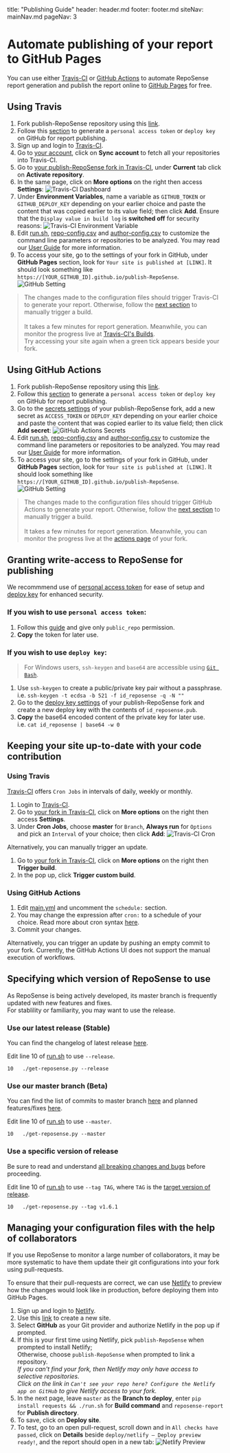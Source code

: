 <frontmatter>
  title: "Publishing Guide"
  header: header.md
  footer: footer.md
  siteNav: mainNav.md
  pageNav: 3
</frontmatter>

# Automate publishing of your report to GitHub Pages

You can use either [Travis-CI](https://travis-ci.org/) or [GitHub Actions](https://github.com/features/actions) to automate RepoSense report generation and publish the report online to [GitHub Pages](https://pages.github.com/) for free.

## Using Travis

1. Fork publish-RepoSense repository using this [link](https://github.com/RepoSense/publish-RepoSense/fork).
1. Follow this [section](#granting-write-access-to-reposense-for-publishing) to generate a `personal access token` or `deploy key` on GitHub for report publishing. 
1. Sign up and login to [Travis-CI](https://travis-ci.org/).
1. Go to [your account](https://travis-ci.org/account/repositories), click on **Sync account** to fetch all your repositories into Travis-CI.
1. Go to [your publish-RepoSense fork in Travis-CI](https://travis-ci.org/search/publish-RepoSense/), under **Current** tab click on **Activate repository**.
1. In the same page, click on **More options** on the right then access **Settings**:
![Travis-CI Dashboard](images/publishingguide-travissetting.jpg "Travis-CI Dashboard")
1. Under **Environment Variables**, name a variable as `GITHUB_TOKEN` or `GITHUB_DEPLOY_KEY` depending on your earlier choice and paste the content that was copied earlier to its value field; then click **Add**. Ensure that the `Display value in build log` is **switched off** for security reasons:
![Travis-CI Environment Variable](images/publishingguide-githubtoken.jpg "Travis-CI Environment Variable")
1. Edit [run.sh](../../../../publish-RepoSense/edit/master/run.sh), [repo-config.csv](../../../../publish-RepoSense/edit/master/configs/repo-config.csv) and [author-config.csv](../../../../publish-RepoSense/edit/master/configs/author-config.csv) to customize the command line parameters or repositories to be analyzed. You may read our [User Guide](UserGuide.md#customizing-the-analysis) for more information.
1. To access your site, go to the settings of your fork in GitHub, under **GitHub Pages** section, look for `Your site is published at [LINK]`. It should look something like `https://[YOUR_GITHUB_ID].github.io/publish-RepoSense`.
![GitHub Setting](images/publishingguide-githubsetting.jpg "GitHub Setting")

> The changes made to the configuration files should trigger Travis-CI to generate your report. Otherwise, follow the [next section](#keeping-your-site-up-to-date-with-your-code-contribution) to manually trigger a build. <br/><br/>
It takes a few minutes for report generation. Meanwhile, you can monitor the progress live at [Travis-CI's Builds](https://travis-ci.org/dashboard/builds). <br/>
Try accessing your site again when a green tick appears beside your fork.

## Using GitHub Actions

1. Fork publish-RepoSense repository using this [link](https://github.com/RepoSense/publish-RepoSense/fork).
1. Follow this [section](#granting-write-access-to-reposense-for-publishing) to generate a `personal access token` or `deploy key` on GitHub for report publishing. 
1. Go to the [secrets settings](../../../../publish-RepoSense/settings/secrets) of your publish-RepoSense fork, add a new secret as `ACCESS_TOKEN` or `DEPLOY_KEY` depending on your earlier choice and paste the content that was copied earlier to its value field; then click **Add secret**:
![GitHub Actions Secrets](images/publishingguide-secrets.png "GitHub Actions Secrets")
1. Edit [run.sh](../../../../publish-RepoSense/edit/master/run.sh), [repo-config.csv](../../../../publish-RepoSense/edit/master/configs/repo-config.csv) and [author-config.csv](../../../../publish-RepoSense/edit/master/configs/author-config.csv) to customize the command line parameters or repositories to be analyzed. You may read our [User Guide](UserGuide.md#customizing-the-analysis) for more information.
1. To access your site, go to the settings of your fork in GitHub, under **GitHub Pages** section, look for `Your site is published at [LINK]`. It should look something like `https://[YOUR_GITHUB_ID].github.io/publish-RepoSense`.
![GitHub Setting](images/publishingguide-githubsetting.jpg "GitHub Setting")

> The changes made to the configuration files should trigger GitHub Actions to generate your report. Otherwise, follow the [next section](#keeping-your-site-up-to-date-with-your-code-contribution) to manually trigger a build. <br/><br/>
It takes a few minutes for report generation. Meanwhile, you can monitor the progress live at the [actions page](../../../../publish-RepoSense/actions) of your fork. <br/>


## Granting write-access to RepoSense for publishing
We recommmend use of [personal access token](https://github.blog/2013-05-16-personal-api-tokens/) for ease of setup and [deploy key](https://developer.github.com/v3/guides/managing-deploy-keys/#deploy-keys) for enhanced security.

### If you wish to use `personal access token`:
1. Follow this [guide](https://help.github.com/articles/creating-a-personal-access-token-for-the-command-line/) and give only `public_repo` permission.
1. **Copy** the token for later use.

### If you wish to use `deploy key`:
> For Windows users, `ssh-keygen` and `base64` are accessible using [`Git Bash`](https://gitforwindows.org/).

1. Use `ssh-keygen` to create a public/private key pair without a passphrase. <br/>
i.e. `ssh-keygen -t ecdsa -b 521 -f id_reposense -q -N ""`
1. Go to the [deploy key settings](../../../../publish-RepoSense/settings/keys) of your publish-RepoSense fork and create a new deploy key with the contents of `id_reposense.pub`.
1. **Copy** the base64 encoded content of the private key for later use. <br/>
i.e. `cat id_reposense | base64 -w 0`

## Keeping your site up-to-date with your code contribution

### Using Travis

[Travis-CI](https://travis-ci.org/) offers `Cron Jobs` in intervals of daily, weekly or monthly.

1. Login to [Travis-CI](https://travis-ci.org/).
1. Go to [your fork in Travis-CI](https://travis-ci.org/search/publish-RepoSense/), click on **More options** on the right then access **Settings**.
1. Under **Cron Jobs**, choose **master** for `Branch`, **Always run** for `Options` and pick an `Interval` of your choice; then click **Add**:
![Travis-CI Cron](images/publishingguide-cronsetting.jpg "Travis-CI Cron")

Alternatively, you can manually trigger an update.

1. Go to [your fork in Travis-CI](https://travis-ci.org/search/publish-RepoSense/), click on **More options** on the right then **Trigger build**.
1. In the pop up, click **Trigger custom build**.

### Using GitHub Actions

1. Edit [main.yml](../../../../publish-RepoSense/edit/master/.github/workflows/main.yml) and uncomment the `schedule:` section.
1. You may change the expression after `cron:` to a schedule of your choice. Read more about cron syntax [here](https://help.github.com/en/actions/reference/events-that-trigger-workflows#scheduled-events-schedule).
1. Commit your changes.

Alternatively, you can trigger an update by pushing an empty commit to your fork. Currently, the GitHub Actions UI does not support the manual execution of workflows.

## Specifying which version of RepoSense to use

As RepoSense is being actively developed, its master branch is frequently updated with new features and fixes. <br/>
For stablility or familiarity, you may want to use the release. <br/>

### Use our latest release (Stable)

You can find the changelog of latest release [here](https://github.com/reposense/RepoSense/releases/latest).

Edit line 10 of [run.sh](../../../../publish-RepoSense/edit/master/run.sh) to use `--release`. <br />
```
10   ./get-reposense.py --release
```

### Use our master branch (Beta)

You can find the list of commits to master branch [here](https://github.com/reposense/RepoSense/commits/master) and planned features/fixes [here](https://github.com/reposense/RepoSense/milestones).

Edit line 10 of [run.sh](../../../../publish-RepoSense/edit/master/run.sh) to use `--master`. <br />
```
10   ./get-reposense.py --master
```
### Use a specific version of release

Be sure to read and understand [all breaking changes and bugs](https://github.com/reposense/RepoSense/releases) before proceeding.

Edit line 10 of [run.sh](../../../../publish-RepoSense/edit/master/run.sh) to use `--tag TAG`, where `TAG` is the [target version of release](https://github.com/reposense/RepoSense/tags). <br />
```
10   ./get-reposense.py --tag v1.6.1
```
## Managing your configuration files with the help of collaborators

If you use RepoSense to monitor a large number of collaborators, it may be more systematic to have them update their git configurations into your fork using pull-requests.

To ensure that their pull-requests are correct, we can use [Netlify](https://www.netlify.com/) to preview how the changes would look like in production, before deploying them into GitHub Pages.

1. Sign up and login to [Netlify](https://www.netlify.com/).
1. Use this [link](https://app.netlify.com/start) to create a new site.
1. Select **GitHub** as your Git provider and authorize Netlify in the pop up if prompted.
1. If this is your first time using Netlify, pick `publish-RepoSense` when prompted to install Netlify; <br/>
Otherwise, choose `publish-RepoSense` when prompted to link a repository. <br/>
*If you can't find your fork, then Netlify may only have access to selective repositories. <br/>
Click on the link in `Can't see your repo here? Configure the Netlify app on GitHub` to give Netlify access to your fork.*
1. In the next page, leave `master` as the **Branch to deploy**, enter `pip install requests && ./run.sh` for **Build command** and `reposense-report` for **Publish directory**.
1. To save, click on **Deploy site**.
1. To test, go to an open pull-request, scroll down and in `All checks have passed`, click on **Details** beside `deploy/netlify — Deploy preview ready!`, and the report should open in a new tab:
![Netlify Preview](images/publishingguide-netlifypreview.png "Netlify Preview")
